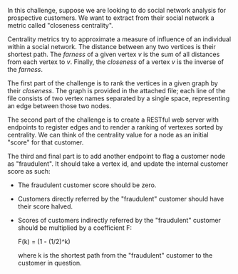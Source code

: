 In this challenge, suppose we are looking to do social network
analysis for prospective customers. We want to extract from
their social network a metric called "closeness centrality".

Centrality metrics try to approximate a measure of influence
of an individual within a social network. The distance between
any two vertices is their shortest path. The *farness*
of a given vertex *v* is the sum of all distances from each vertex
to *v*. Finally, the *closeness* of a vertex *v* is the inverse
of the *farness*.

The first part of the challenge is to rank the vertices in a given
graph by their *closeness*. The graph is provided in the attached
file; each line of the file consists of two vertex names separated by
a single space, representing an edge between those two nodes.

The second part of the challenge is to create a RESTful web server with
endpoints to register edges and to render a ranking of vertexes sorted by
centrality. We can think of the centrality value for a node as an initial "score"
for that customer.

The third and final part is to add another endpoint to flag a customer node as
"fraudulent". It should take a vertex id, and update the internal customer
score as such:


  - The fraudulent customer score should be zero.
  - Customers directly referred by the "fraudulent" customer
    should have their score halved.
  - Scores of customers indirectly referred by the "fraudulent" customer
    should be multiplied by a coefficient F:

    F(k) = (1 - (1/2)^k)

    where k is the shortest path from the "fraudulent" customer
    to the customer in question.
